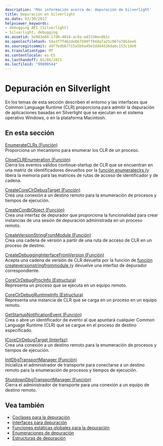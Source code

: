 ```yaml
---
description: 'Más información acerca de: depuración de Silverlight'
title: Depuración en Silverlight
ms.date: 03/30/2017
helpviewer_keywords:
- debugging API [Silverlight]
- Silverlight, debugging
ms.assetid: 5e903e04-17d0-4014-ac9a-a43330ec8b1c
ms.openlocfilehash: 54a3f7f4b2de867509ff94dafa25c067a78b3ee6
ms.sourcegitcommit: ddf7edb67715a5b9a45e3dd44536dabc153c1de0
ms.translationtype: MT
ms.contentlocale: es-ES
ms.lasthandoff: 02/06/2021
ms.locfileid: "99800544"
---
```

# <a name="silverlight-debugging"></a>Depuración en Silverlight

En los temas de esta sección describen el entorno y las interfaces que Common Language Runtime (CLR) proporciona para admitir la depuración de aplicaciones basadas en Silverlight que se ejecutan en el sistema operativo Windows, o en la plataforma Macintosh.  
  
## <a name="in-this-section"></a>En esta sección  

 [EnumerateCLRs (Función)](enumerateclrs-function.md)  
 Proporciona un mecanismo para enumerar los CLR de un proceso.  
  
 [CloseCLREnumeration (Función)](closeclrenumeration-function.md)  
 Cierra los eventos válidos continue-startup de CLR que se encuentran en una matriz de identificadores devueltos por la [función enumerateclrs (](enumerateclrs-function.md)y libera la memoria para las matrices de rutas de acceso de identificador y de cadena.  
  
 [CreateCoreClrDebugTarget (Función)](createcoreclrdebugtarget-function.md)  
 Crea una conexión a un destino remoto para la enumeración de procesos y tiempos de ejecución.  
  
 [CreateCordbObject (Función)](createcordbobject-function.md)  
 Crea una interfaz de depurador que proporciona la funcionalidad para crear instancias de una sesión de depuración administrada en un proceso remoto.  
  
 [CreateVersionStringFromModule (Función)](createversionstringfrommodule-function.md)  
 Crea una cadena de versión a partir de una ruta de acceso de CLR en un proceso de destino.  
  
 [CreateDebuggingInterfaceFromVersion (Función)](createdebugginginterfacefromversion-function-for-silverlight.md)  
 Acepta una cadena de versión de CLR devuelta por la función de [función createversionstringfrommodule (](createversionstringfrommodule-function.md)y devuelve una interfaz de depurador correspondiente.  
  
 [CoreClrDebugProcInfo (Estructura)](coreclrdebugprocinfo-structure.md)  
 Representa un proceso que se ejecuta en un equipo remoto.  
  
 [CoreClrDebugRuntimeInfo (Estructura)](coreclrdebugruntimeinfo-structure.md)  
 Representa una instancia de CLR que se carga en un proceso en un equipo remoto.  
  
 [GetStartupNotificationEvent (Función)](getstartupnotificationevent-function.md)  
 Crea o abre un identificador de evento al que apuntará cualquier Common Language Runtime (CLR) que se cargue en el proceso de destino especificado.  
  
 [ICoreClrDebugTarget (Interfaz)](icoreclrdebugtarget-interface.md)  
 Crea una conexión a un destino remoto para la enumeración de procesos y tiempos de ejecución.  
  
 [InitDbgTransportManager (Función)](initdbgtransportmanager-function.md)  
 Inicializa el administrador de transporte para conectarse a un destino remoto para la enumeración de procesos y tiempos de ejecución.  
  
 [ShutdownDbgTransportManager (Función)](shutdowndbgtransportmanager-function.md)  
 Cierra el administrador de transporte para una conexión a un equipo de destino remoto.  
  
## <a name="see-also"></a>Vea también

- [Coclases para la depuración](debugging-coclasses.md)
- [Interfaces para depuración](debugging-interfaces.md)
- [Funciones estáticas globales para la depuración](debugging-global-static-functions.md)
- [Enumeraciones de depuración](debugging-enumerations.md)
- [Estructuras de depuración](debugging-structures.md)
